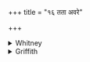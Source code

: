 +++
title = "१६ तता अवरे"

+++

<details><summary>Whitney</summary>

### Translation
16. The lower (*ávara*) Fathers (*tatá*)—let them favor etc. etc.

### Notes
</details>

<details><summary>Griffith</summary>

May Fathers of succeeding ages save me.
</details>
